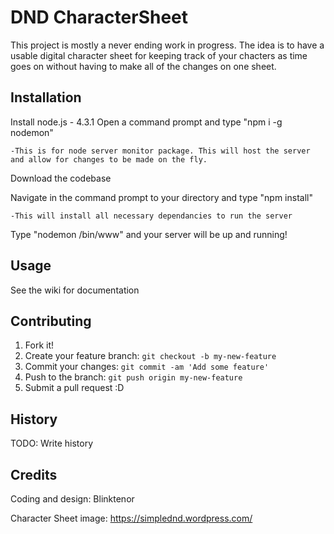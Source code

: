 
# DND CharacterSheet
This project is mostly a never ending work in progress. The idea is to have a usable digital character sheet for keeping track of your chacters as time goes on without having to make all of the changes on one sheet.

## Installation
Install node.js - 4.3.1
Open a command prompt and type "npm i -g nodemon"

    -This is for node server monitor package. This will host the server and allow for changes to be made on the fly.
	
Download the codebase

Navigate in the command prompt to your directory and type "npm install"

    -This will install all necessary dependancies to run the server
	
Type "nodemon /bin/www" and your server will be up and running!


## Usage
See the wiki for documentation

## Contributing
1. Fork it!
2. Create your feature branch: `git checkout -b my-new-feature`
3. Commit your changes: `git commit -am 'Add some feature'`
4. Push to the branch: `git push origin my-new-feature`
5. Submit a pull request :D

## History
TODO: Write history

## Credits
Coding and design: Blinktenor

Character Sheet image: https://simplednd.wordpress.com/
